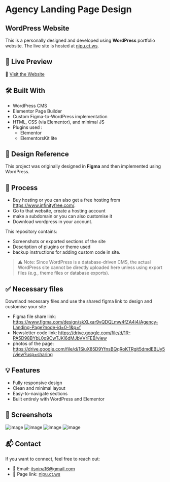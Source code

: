 # Agency Landing Page Design

## WordPress Website

This is a personally designed and developed using **WordPress** portfolio website. The live site is hosted at [nipu.ct.ws](https://nipu.ct.ws/?i=2).

## 🚀 Live Preview

🔗 [Visit the Website](https://nipu.ct.ws/?i=2)

## 🛠️ Built With

- WordPress CMS
- Elementor Page Builder
- Custom Figma-to-WordPress implementation
- HTML, CSS (via Elementor), and minimal JS
- Plugins used :
  - Elementor
  - ElementorsKit lite

## 🎨 Design Reference

This project was originally designed in **Figma** and then implemented using WordPress.  


## 🧭 Process

- Buy hosting or you can also get a free hosting from https://www.infinityfree.com/.
- Go to that website, create a hosting account
- make a subdomain or you can also customise it
- Download wordpress in your account.

This repository contains:

- Screenshots or exported sections of the site
- Description of plugins or theme used
- backup instructions for adding custom code in site.

> ⚠️ Note: Since WordPress is a database-driven CMS, the actual WordPress site cannot be directly uploaded here unless using export files (e.g., theme files or database exports).

## ✅ Necessary files

Downlaod necessary files and use the shared figma link to design and customise your site
- Figma file share link: https://www.figma.com/design/skXLxar9vQDQLmw4fZA4i4/Agency-Landing-Page?node-id=0-1&p=f
- Newsletter code link: https://drive.google.com/file/d/1R-PA5D98BYbL0o9CwTJKl6dMJbVVrFEB/view
- photos of the page: https://drive.google.com/file/d/1SiuX85D9YfnsBQqRoKTRgit5dmdEBUy5/view?usp=sharing

## 💡 Features

- Fully responsive design
- Clean and minimal layout
- Easy-to-navigate sections
- Built entirely with WordPress and Elementor

## 📸 Screenshots

 ![image](https://github.com/user-attachments/assets/32036a0a-799b-4e30-9d6f-a97644387432)
 ![image](https://github.com/user-attachments/assets/dc37c688-fe2d-48d5-be47-7abb1cf735eb)
 ![image](https://github.com/user-attachments/assets/2a957399-7a49-4562-bb48-701eac665adb)
 ![image](https://github.com/user-attachments/assets/9a390aa6-2a79-453e-9a23-72b3f521a3be)
 

## 📬 Contact

If you want to connect, feel free to reach out:

- 📧 Email: itsnipa16@gmail.com
- 💼 Page link: [nipu.ct.ws](https://nipu.ct.ws/?i=2)

